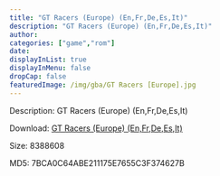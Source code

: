 ```yaml
---
title: "GT Racers (Europe) (En,Fr,De,Es,It)"
description: "GT Racers (Europe) (En,Fr,De,Es,It)"
author: 
categories: ["game","rom"]
date: 
displayInList: true
displayInMenu: false
dropCap: false
featuredImage: /img/gba/GT Racers [Europe].jpg
---
```


Description: GT Racers (Europe) (En,Fr,De,Es,It)

Download: <a style="text-decoration:underline;" href="https://mega.nz/#!jGYWVSQK!k62CTfZbk8IDdIhJ77Cz2BNtQpWS4iSkXAtrZ2Ku_pM" target = "_blank" rel = "nofollow" > GT Racers (Europe) (En,Fr,De,Es,It)</a>

Size: 8388608

MD5: 7BCA0C64ABE211175E7655C3F374627B

